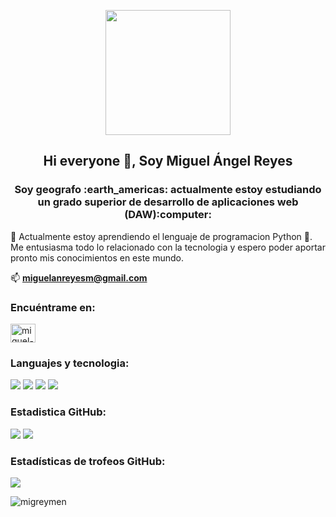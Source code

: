 <p align="center" width="300">
   <img align="center" width="200" src="https://user-images.githubusercontent.com/49988347/195359834-28e045a4-2bd8-4e4c-a609-e468fe07ddf4.png" />
  <h2 align="center">Hi everyone 👋, Soy Miguel Ángel Reyes</h2>
  <h3 align="center">Soy geografo :earth_americas: actualmente estoy estudiando un grado superior de desarrollo de aplicaciones web (DAW):computer:</h3>
</p>

🌱 Actualmente estoy aprendiendo el lenguaje de programacion Python :snake:. Me entusiasma todo lo relacionado con la tecnologia y espero poder aportar pronto 
mis conocimientos en este mundo. 

📫  **miguelanreyesm@gmail.com**

<h3 align="left">Encuéntrame en:</h3>
<p align="left">
<a href="https://www.linkedin.com/in/miguel-angel-reyes-mendez-984120170" target="blank"><img align="center" src="https://raw.githubusercontent.com/rahuldkjain/github-profile-readme-generator/master/src/images/icons/Social/linked-in-alt.svg" alt="miguel-angel-reyes-mendez" height="30" width="40" /></a>
</p>

<h3 align="left">Languajes y tecnologia:</h3>
<img src="https://img.shields.io/badge/Python-FFD43B?style=for-the-badge&logo=python&logoColor=blue"/>
<img src="https://img.shields.io/badge/Oracle-F80000?style=for-the-badge&logo=Oracle&logoColor=white"/>
<img src="https://img.shields.io/badge/PostgreSQL-316192?style=for-the-badge&logo=postgresql&logoColor=white"/>
<img src="https://img.shields.io/badge/Linux-FCC624?style=for-the-badge&logo=linux&logoColor=black"/>

<h3 align="left">Estadistica GitHub:</h3>
<img src="https://github-readme-stats.vercel.app/api?username=migreymen&theme=blue-green"/>
<img src="https://github-readme-stats.vercel.app/api/top-langs/?username=migreymen&theme=blue-green"/>

<h3 align="left">Estadísticas de trofeos GitHub:</h3>
<img src="https://github-profile-trophy.vercel.app/?username=migreymen"/>
<p align="left"> <img src="https://komarev.com/ghpvc/?username=migreymen&label=Profile%20views&color=0e75b6&style=flat" alt="migreymen" /> </p>
